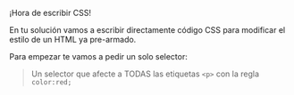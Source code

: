 ¡Hora de escribir CSS!

En tu solución vamos a escribir directamente código CSS para modificar el estilo de un HTML ya pre-armado.

Para empezar te vamos a pedir un solo selector:

> Un selector que afecte a TODAS las etiquetas `<p>` con la regla `color:red;`